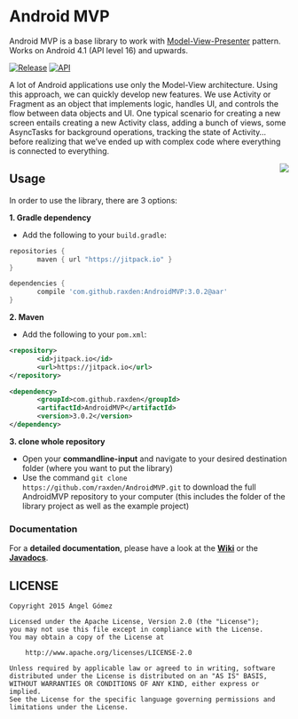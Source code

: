 Android MVP
===========

Android MVP is a base library to work with [Model-View-Presenter](http://en.wikipedia.org/wiki/Model%E2%80%93view%E2%80%93presenter) pattern. Works on Android 4.1 (API level 16) and upwards.

[![Release](https://img.shields.io/github/tag/raxden/AndroidMVP.svg?label=Download)](https://jitpack.io/#raxden/AndroidMVP/)
[![API](https://img.shields.io/badge/API-16%2B-green.svg?style=flat)](https://android-arsenal.com/api?level=16)


A lot of Android applications use only the Model-View architecture. Using this approach, we can quickly develop new features. We use Activity or Fragment as an object that implements logic, handles UI, and controls the flow between data objects and UI. One typical scenario for creating a new screen entails creating a new Activity class, adding a bunch of views, some AsyncTasks for background operations, tracking the state of Activity… before realizing that we’ve ended up with complex code where everything is connected to everything.

<img align="right" src="https://github.com/raxden/AndroidMVP/blob/master/mvc_mvp.jpg?raw=true"/>


## Usage

In order to use the library, there are 3 options:

**1. Gradle dependency**

 - 	Add the following to your `build.gradle`:
 ```gradle
repositories {
	    maven { url "https://jitpack.io" }
}

dependencies {
	    compile 'com.github.raxden:AndroidMVP:3.0.2@aar'
}
```

**2. Maven**
- Add the following to your `pom.xml`:
 ```xml
<repository>
       	<id>jitpack.io</id>
	    <url>https://jitpack.io</url>
</repository>

<dependency>
	    <groupId>com.github.raxden</groupId>
	    <artifactId>AndroidMVP</artifactId>
	    <version>3.0.2</version>
</dependency>
```

**3. clone whole repository**
 - Open your **commandline-input** and navigate to your desired destination folder (where you want to put the library)
 - Use the command `git clone https://github.com/raxden/AndroidMVP.git` to download the full AndroidMVP repository to your computer (this includes the folder of the library project as well as the example project)

### Documentation 

For a **detailed documentation**, please have a look at the [**Wiki**](https://github.com/raxden/AndroidMVP/wiki) or the [**Javadocs**](https://jitpack.io/com/github/raxden/AndroidMVP/3.0.2/javadoc/).

## LICENSE

    Copyright 2015 Ángel Gómez

    Licensed under the Apache License, Version 2.0 (the "License");
    you may not use this file except in compliance with the License.
    You may obtain a copy of the License at

        http://www.apache.org/licenses/LICENSE-2.0

    Unless required by applicable law or agreed to in writing, software
    distributed under the License is distributed on an "AS IS" BASIS,
    WITHOUT WARRANTIES OR CONDITIONS OF ANY KIND, either express or implied.
    See the License for the specific language governing permissions and
    limitations under the License.